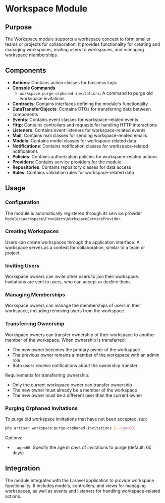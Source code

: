 # Workspace Module

## Purpose

The Workspace module supports a workspace concept to form smaller teams or projects for collaboration. It provides functionality for creating and managing workspaces, inviting users to workspaces, and managing workspace memberships.

## Components

- **Actions**: Contains action classes for business logic
- **Console Commands**
  - `workspace:purge-orphaned-invitations`: A command to purge old workspace invitations
- **Contracts**: Contains interfaces defining the module's functionality
- **DataTransferObjects**: Contains DTOs for transferring data between components
- **Events**: Contains event classes for workspace-related events
- **Http**: Contains controllers and requests for handling HTTP interactions
- **Listeners**: Contains event listeners for workspace-related events
- **Mail**: Contains mail classes for sending workspace-related emails
- **Models**: Contains model classes for workspace-related data
- **Notifications**: Contains notification classes for workspace-related notifications
- **Policies**: Contains authorization policies for workspace-related actions
- **Providers**: Contains service providers for the module
- **Repositories**: Contains repository classes for data access
- **Rules**: Contains validation rules for workspace-related data

## Usage

### Configuration

The module is automatically registered through its service provider `Modules\Workspace\Providers\WorkspaceServiceProvider`.

### Creating Workspaces

Users can create workspaces through the application interface. A workspace serves as a context for collaboration, similar to a team or project.

### Inviting Users

Workspace owners can invite other users to join their workspace. Invitations are sent to users, who can accept or decline them.

### Managing Memberships

Workspace owners can manage the memberships of users in their workspace, including removing users from the workspace.

### Transferring Ownership

Workspace owners can transfer ownership of their workspace to another member of the workspace. When ownership is transferred:

- The new owner becomes the primary owner of the workspace
- The previous owner remains a member of the workspace with an admin role
- Both users receive notifications about the ownership transfer

Requirements for transferring ownership:
- Only the current workspace owner can transfer ownership
- The new owner must already be a member of the workspace
- The new owner must be a different user than the current owner

### Purging Orphaned Invitations

To purge old workspace invitations that have not been accepted, run:

```bash
php artisan workspace:purge-orphaned-invitations [--age=60]
```

Options:
- `--age=60`: Specify the age in days of invitations to purge (default: 60 days)

## Integration

The module integrates with the Laravel application to provide workspace functionality. It includes models, controllers, and views for managing workspaces, as well as events and listeners for handling workspace-related actions.
